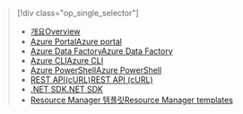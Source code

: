 > [!div class="op_single_selector"]
> * [<span data-ttu-id="35872-101">개요</span><span class="sxs-lookup"><span data-stu-id="35872-101">Overview</span></span>](../articles/hdinsight/hdinsight-hadoop-provision-linux-clusters.md)
> * [<span data-ttu-id="35872-102">Azure Portal</span><span class="sxs-lookup"><span data-stu-id="35872-102">Azure portal</span></span>](../articles/hdinsight/hdinsight-hadoop-create-linux-clusters-portal.md)
> * [<span data-ttu-id="35872-103">Azure Data Factory</span><span class="sxs-lookup"><span data-stu-id="35872-103">Azure Data Factory</span></span>](../articles/hdinsight/hdinsight-hadoop-create-linux-clusters-adf.md)
> * [<span data-ttu-id="35872-104">Azure CLI</span><span class="sxs-lookup"><span data-stu-id="35872-104">Azure CLI</span></span>](../articles/hdinsight/hdinsight-hadoop-create-linux-clusters-azure-cli.md)
> * [<span data-ttu-id="35872-105">Azure PowerShell</span><span class="sxs-lookup"><span data-stu-id="35872-105">Azure PowerShell</span></span>](../articles/hdinsight/hdinsight-hadoop-create-linux-clusters-azure-powershell.md)
> * [<span data-ttu-id="35872-106">REST API(cURL)</span><span class="sxs-lookup"><span data-stu-id="35872-106">REST API (cURL)</span></span>](../articles/hdinsight/hdinsight-hadoop-create-linux-clusters-curl-rest.md)
> * [<span data-ttu-id="35872-107">.NET SDK</span><span class="sxs-lookup"><span data-stu-id="35872-107">.NET SDK</span></span>](../articles/hdinsight/hdinsight-hadoop-create-linux-clusters-dotnet-sdk.md)
> * [<span data-ttu-id="35872-108">Resource Manager 템플릿</span><span class="sxs-lookup"><span data-stu-id="35872-108">Resource Manager templates</span></span>](../articles/hdinsight/hdinsight-hadoop-create-linux-clusters-arm-templates.md)
> 
> 

